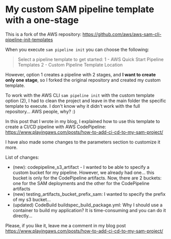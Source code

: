 # My custom SAM pipeline template with a one-stage

This is a fork of the AWS repository: <https://github.com/aws/aws-sam-cli-pipeline-init-templates>

When you execute `sam pipeline init` you can choose the following:

> Select a pipeline template to get started:
> 1 - AWS Quick Start Pipeline Templates
> 2 - Custom Pipeline Template Location

However, option 1 creates a pipeline with 2 stages, and **I want to create only one stage**, so I forked the original repository and created my custom template.

To work with the AWS CLI `sam pipeline init` with the custom template option (2), I had to clean the project and leave in the main folder the specific template to execute. I don't know why it didn't work with the full repository... AWS people, why? :)

In this post that I wrote in my blog, I explained how to use this template to create a CI/CD pipeline with AWS CodePipeline: <https://www.playingaws.com/posts/how-to-add-ci-cd-to-my-sam-project/>

I have also made some changes to the parameters section to customize it more.

List of changes:
- (new): codepipeline_s3_artifact - I wanted to be able to specify a custom bucket for my pipeline. However, we already had one... this bucket is only for the CodePipeline artifacts. Now, there are 2 buckets: one for the SAM deployments and the other for the CodePipeline artifacts
- (new) testing_artifacts_bucket_prefix_sam: I wanted to specify the prefix of my s3 bucket...
- (updated) CodeBuild buildspec_build_package.yml: Why I should use a container to build my application? It is time-consuming and you can do it directly...

Please, if you like it, leave me a comment in my blog post <https://www.playingaws.com/posts/how-to-add-ci-cd-to-my-sam-project/>
